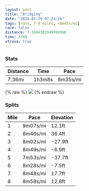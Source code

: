 ```yaml
---
layout: post
title: "Bridging"
date: "2018-01-29 07:24:28"
tags: [runs, 7-8 miles, <8m45s/mi]
race: false
distance: 7.3604383349999996
time: 3788
strava: true
---
```


### Stats

| Distance | Time | Pace |
|----------|------|------|
|7.36mi|1h3m8s|8m35s/mi|

{% raw %}
<img src='https://maps.googleapis.com/maps/api/staticmap?maptype=roadmap&path=enc:{xrwFbkqbMvB_HfAEzt@zf@tXpHlOah@_AUf@{CbOmo@o@dBbAeHy@qB~FoOdR{y@wLbj@@qDz@_Aa^nfB]wEvDuX|Ce@pCeEx@oI`CqFeC_Bb@yDe[eJwy@yJgElAwHtJn@~WbHF@bE}GdU_E@uHxU&key=AIzaSyC1MId7bFpkLXNAaYhBSTb8jLyiSqzbDtM&size=800x800&markers=color:yellow|label:S|40.73374,-73.98594&markers=color:green|label:F|40.73361999999998,-73.98597'>
{% endraw %}

### Splits

| Mile | Pace | Elevation |
|------|------|-----------|
|1|9m07s/mi|12.1ft|
|2|8m46s/mi|36.4ft|
|3|8m02s/mi|-27.9ft|
|4|8m49s/mi|-6.9ft|
|5|7m53s/mi|-37.7ft|
|6|8m28s/mi|-7.5ft|
|7|8m48s/mi|17.7ft|
|8|8m58s/mi|12.8ft|
